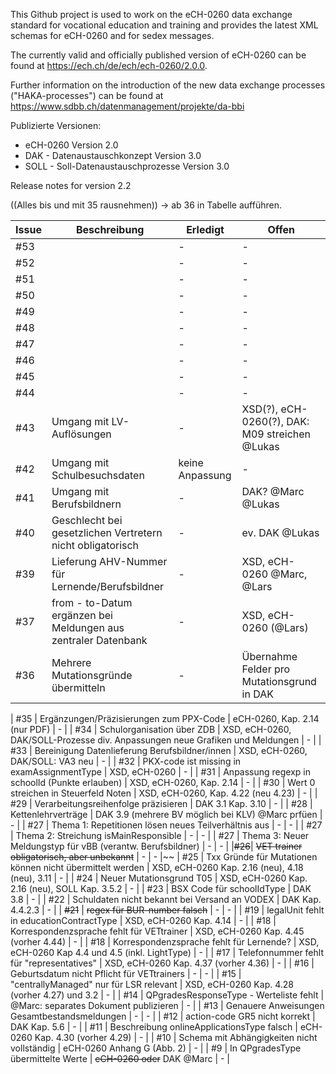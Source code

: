 This Github project is used to work on the eCH-0260 data exchange standard for vocational education and training and provides the latest XML schemas for eCH-0260 and for sedex messages.

The currently valid and officially published version of eCH-0260 can be found at https://ech.ch/de/ech/ech-0260/2.0.0.

Further information on the introduction of the new data exchange processes ("HAKA-processes") can be found at https://www.sdbb.ch/datenmanagement/projekte/da-bbi

Publizierte Versionen: 
- eCH-0260 Version 2.0
- DAK - Datenaustauschkonzept Version 3.0
- SOLL - Soll-Datenaustauschprozesse Version 3.0


Release notes for version 2.2

((Alles bis und mit 35 rausnehmen)) -> ab 36 in Tabelle aufführen.

| Issue    | Beschreibung | Erledigt | Offen |
| -------- | ------- | ------- |------- |
| #53  |  | - | - |
| #52  |  | - | - |
| #51  |  | - | - |
| #50  |  | - | - |
| #49  |  | - | - |
| #48  |  | - | - |
| #47  |  | - | - |
| #46  |  | - | - |
| #45  |  | - | - |
| #44  |  | - | - |
| #43  | Umgang mit LV-Auflösungen | - | XSD(?), eCH-0260(?), DAK: M09 streichen @Lukas|
| #42  | Umgang mit Schulbesuchsdaten | keine Anpassung | - |
| #41  | Umgang mit Berufsbildnern | - | DAK? @Marc @Lukas |
| #40  | Geschlecht bei gesetzlichen Vertretern nicht obligatorisch | - | ev. DAK @Lukas |
| #39  | Lieferung AHV-Nummer für Lernende/Berufsbildner | - | XSD, eCH-0260 @Marc, @Lars |
| #37  | from - to-Datum ergänzen bei Meldungen aus zentraler Datenbank | - | XSD, eCH-0260 (@Lars) |
| #36  | Mehrere Mutationsgründe übermitteln | - | Übernahme Felder pro Mutationsgrund in DAK |


| #35  | Ergänzungen/Präzisierungen zum PPX-Code | eCH-0260, Kap. 2.14 (nur PDF) | - |
| #34  | Schulorganisation über ZDB | XSD, eCH-0260, DAK/SOLL-Prozesse div. Anpassungen neue Grafiken und Meldungen | - |
| #33  | Bereinigung Datenlieferung Berufsbildner/innen | XSD, eCH-0260, DAK/SOLL: VA3 neu | - |
| #32  | PKX-code ist missing in examAssignmentType | XSD, eCH-0260 | - |
| #31  | Anpassung regexp in schoolId (Punkte erlauben) | XSD, eCH-0260, Kap. 2.14 | - |
| #30  | Wert 0 streichen in Steuerfeld Noten | XSD, eCH-0260, Kap. 4.22 (neu 4.23) | - |
| #29  | Verarbeitungsreihenfolge präzisieren | DAK 3.1 Kap. 3.10 | - |
| #28  | Kettenlehrverträge | DAK 3.9 (mehrere BV möglich bei KLV) @Marc prfüen | - |
| #27  | Thema 1: Repetitionen lösen neues Teilverhältnis aus | - | - |
| #27  | Thema 2: Streichung isMainResponsible | - | - |
| #27  | Thema 3: Neuer Meldungstyp für vBB (verantw. Berufsbildner) | - | - |
|~~#26~~| ~~VET trainer obligatorisch, aber unbekannt~~ | - | - |~~
| #25  | Txx Gründe für Mutationen können nicht übermittelt werden | XSD, eCH-0260 Kap. 2.16 (neu), 4.18 (neu), 3.11 | - |
| #24  | Neuer Mutationsgrund T05 | XSD, eCH-0260 Kap. 2.16 (neu), SOLL Kap. 3.5.2 | - |
| #23  | BSX Code für schoolIdType | DAK 3.8 | - |
| #22  | Schuldaten nicht bekannt bei Versand an VODEX | DAK Kap. 4.4.2.3 | - |
| ~~#21~~  | ~~regex für BUR-number falsch~~ | - | - |
| #19  | legalUnit fehlt in educationContractType | XSD, eCH-0260 Kap. 4.14 | - |
| #18  | Korrespondenzsprache fehlt für VETtrainer | XSD, eCH-0260 Kap. 4.45 (vorher 4.44) | - |
| #18  | Korrespondenzsprache fehlt für Lernende? | XSD, eCH-0260 Kap 4.4 und 4.5 (inkl. LightType) | - |
| #17  | Telefonnummer fehlt für "representatives" | XSD, eCH-0260 Kap. 4.37 (vorher 4.36) | - |
| #16  | Geburtsdatum nicht Pflicht für VETtrainers | - | - |
| #15  | "centrallyManaged" nur für LSR relevant | XSD, eCH-0260 Kap. 4.28 (vorher 4.27) und 3.2 | - |
| #14  | QPgradesResponseType - Werteliste fehlt | @Marc: separates Dokument publizieren | - |
| #13  | Genauere Anweisungen Gesamtbestandsmeldungen | - | - |
| #12  | action-code GR5 nicht korrekt | DAK Kap. 5.6  | - |
| #11  | Beschreibung onlineApplicationsType falsch | eCH-0260 Kap. 4.30 (vorher 4.29) | - |
| #10  | Schema mit Abhängigkeiten nicht vollständig | eCH-0260 Anhang G (Abb. 2) | - |
| #9  | In QPgradesType übermittelte Werte | ~~eCH-0260 oder~~ DAK @Marc | - |



